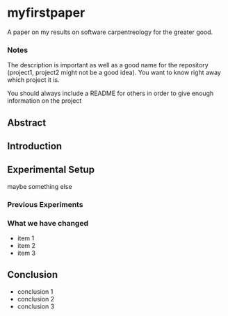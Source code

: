 # myfirstpaper
A paper on my results on software carpentreology for the greater good.

### Notes
The description is important as well as a good name for the repository (project1, project2 might not be a good idea). You want to know right away which project it is. 

You should always include a README for others in order to give enough information on the project

## Abstract

## Introduction

## Experimental Setup
maybe something else

### Previous Experiments
### What we have changed
- item 1
- item 2
- item 3

## Conclusion
- conclusion 1
- conclusion 2
- conclusion 3

